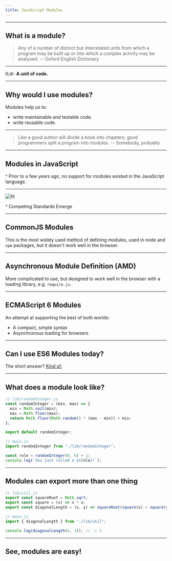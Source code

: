 ```yaml
---
title: JavaScript Modules
---
```


---

## What is a module?

> Any of a number of distinct but interrelated units from which a program may be
> built up or into which a complex activity may be analysed. -- Oxford English
> Dictionary

---

_tl;dr:_ **A unit of code.**

---

## Why would I use modules?

Modules help us to:

- write maintainable and testable code.
- write reusable code.

---

> Like a good author will divide a book into chapters; good programmers split a
> program into modules. -- Somebody, probably

---

## Modules in JavaScript

^ Prior to a few years ago, no support for modules existed in the JavaScript
language.

---

![fit](https://imgs.xkcd.com/comics/standards.png)

^ Competing Standards Emerge

---

## CommonJS Modules

This is the most widely used method of defining modules, used in node and `npm`
packages, but it doesn't work well in the browser.

---

## Asynchronous Module Definition (AMD)

More complicated to use, but designed to work well in the browser with a loading
library, e.g. `require.js`.

---

## ECMAScript 6 Modules

An attempt at supporting the best of both worlds:

- A compact, simple syntax
- Asynchronous loading for browsers

---

## Can I use ES6 Modules today?

The short answer? [Kind of.](https://caniuse.com/#feat=es6-module)

---

## What does a module look like?

```javascript
// lib/randomInteger.js
const randomInteger = (min, max) => {
  min = Math.ceil(min);
  max = Math.floor(max);
  return Math.floor(Math.random() * (max - min)) + min;
};

export default randomInteger;

// main.js
import randomInteger from "./lib/randomInteger";

const role = randomInteger(0, 6) + 1;
console.log(`You just rolled a ${role}!`);
```

---

## Modules can export more than one thing

```javascript
// lib/util.js
export const squareRoot = Math.sqrt;
export const square = (x) => x * x;
export const diagonalLength = (x, y) => squareRoot(square(x) + square(y));

// main.js
import { diagonalLength } from "./lib/util";

console.log(diagonalLength(4, 3)); // -> 5
```

---

## See, modules are easy!
